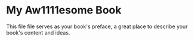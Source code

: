 # My Aw1111esome Book

This file file serves as your book's preface, a great place to describe your book's content and ideas.

